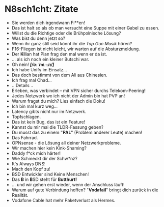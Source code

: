 # N8sch1cht: Zitate

- Sie werden dich irgendwann Fi**en!
- Das ist halt so als ob man versucht eine Suppe mit einer Gabel zu essen.
- Willst du die Richtige oder die Brühpolnische Lösung?
- Was bist du denn jetzt so?
- Wenn ihr ganz still seid könnt ihr die *Top Gun Musik* hören?
- F16-Fliegen ist nicht leicht, wir warten auf die Absturzmeldung.
- Der **KI**lian hat Plan frag den mal wenn er da ist.
- ... als ich noch ein kleiner Butschi war.
- Oh nein! ***[/oː ˈneːːːn/]***
- Ich habe Unify im Einsatz...
- Das doch bestimmt von dem Ali aus Chinesien.
- Ich frag mal Chad...
- .. Details ..
- Erleben, was verbindet – mit VPN sicher durchs Telekom-Peering!
- Jedes Netzwerk wo ich nicht der Admin bin hat PVP an!
- Warum fragst du mich? Lies einfach die Doku!
- Ich bin mal kurz weg...
- Latency gibts nicht nur im Netzwerk.
- Topfschlagen.
- Das ist kein Bug, das ist ein Feature!
- Kannst du mir mal die TLDR-Fassung geben?
- Du musst das zu einem **"PAL"** (Problem anderer Leute) machen!
- Das Fahrrad.
- OPNsense - die Lösung all deiner Netzwerkprobleme.
- Wir machen hier kein Kink-Shaming?
- Daddy f*ck mich härter! 
- Wie Schmeckt dir der Schw*nz?
- It's Always DNS!
- Mach den Kopf zu!
- BSD Entwickler sind Keine Menschen!
- Das **B** in **B**SD steht für **Butthurt!**
- ... und wir gehen erst wieder, wenn der Anschluss läuft!
- Warum auf gute Verbindung hoffen? "**Vodafail**" bringt dich zurück in die Realität.
- Vodafone Cable hat mehr Paketverlust als Hermes.
